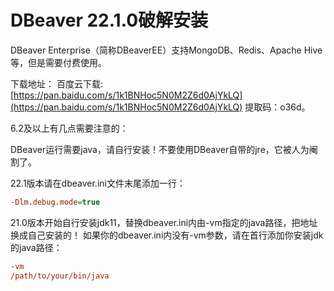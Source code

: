 # DBeaver 22.1.0破解安装

DBeaver Enterprise（简称DBeaverEE）支持MongoDB、Redis、Apache Hive等，但是需要付费使用。


下载地址：
百度云下载: [https://pan.baidu.com/s/1k1BNHoc5N0M2Z6d0AjYkLQ](https://pan.baidu.com/s/1k1BNHoc5N0M2Z6d0AjYkLQ) 提取码：o36d。


6.2及以上有几点需要注意的：

DBeaver运行需要java，请自行安装！不要使用DBeaver自带的jre，它被人为阉割了。

22.1版本请在dbeaver.ini文件末尾添加一行：

```ini
-Dlm.debug.mode=true
```

21.0版本开始自行安装jdk11，替换dbeaver.ini内由-vm指定的java路径，把地址换成自己安装的！
如果你的dbeaver.ini内没有-vm参数，请在首行添加你安装jdk的java路径：

```ini
-vm 
/path/to/your/bin/java

```


